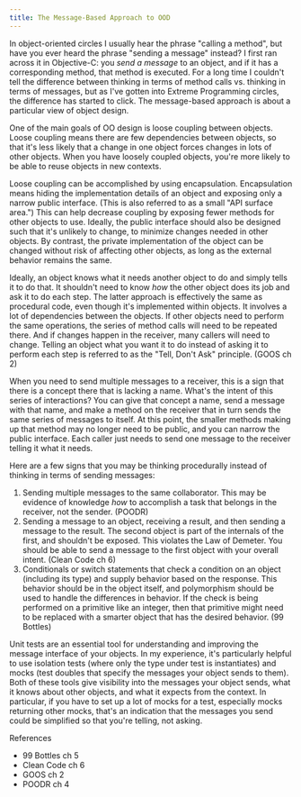 ```yaml
---
title: The Message-Based Approach to OOD
---
```


In object-oriented circles I usually hear the phrase "calling a method", but have you ever heard the phrase "sending a message" instead? I first ran across it in Objective-C: you *send a message* to an object, and if it has a corresponding method, that method is executed. For a long time I couldn't tell the difference between thinking in terms of method calls vs. thinking in terms of messages, but as I've gotten into Extreme Programming circles, the difference has started to click. The message-based approach is about a particular view of object design.

One of the main goals of OO design is loose coupling between objects. Loose coupling means there are few dependencies between objects, so that it's less likely that a change in one object forces changes in lots of other objects. When you have loosely coupled objects, you're more likely to be able to reuse objects in new contexts.

Loose coupling can be accomplished by using encapsulation. Encapsulation means hiding the implementation details of an object and exposing only a narrow public interface. (This is also referred to as a small "API surface area.") This can help decrease coupling by exposing fewer methods for other objects to use. Ideally, the public interface should also be designed such that it's unlikely to change, to minimize changes needed in other objects. By contrast, the private implementation of the object can be changed without risk of affecting other objects, as long as the external behavior remains the same.

Ideally, an object knows what it needs another object to do and simply tells it to do that. It shouldn't need to know *how* the other object does its job and ask it to do each step. The latter approach is effectively the same as procedural code, even though it's implemented within objects. It involves a lot of dependencies between the objects. If other objects need to perform the same operations, the series of method calls will need to be repeated there. And if changes happen in the receiver, many callers will need to change. Telling an object what you want it to do instead of asking it to perform each step is referred to as the "Tell, Don't Ask" principle. (GOOS ch 2)

When you need to send multiple messages to a receiver, this is a sign that there is a concept there that is lacking a name. What's the intent of this series of interactions? You can give that concept a name, send a message with that name, and make a method on the receiver that in turn sends the same series of messages to itself. At this point, the smaller methods making up that method may no longer need to be public, and you can narrow the public interface. Each caller just needs to send one message to the receiver telling it what it needs.

Here are a few signs that you may be thinking procedurally instead of thinking in terms of sending messages:

1. Sending multiple messages to the same collaborator. This may be evidence of knowledge *how* to accomplish a task that belongs in the receiver, not the sender. (POODR)
2. Sending a message to an object, receiving a result, and then sending a message to the result. The second object is part of the internals of the first, and shouldn't be exposed. This violates the Law of Demeter. You should be able to send a message to the first object with your overall intent. (Clean Code ch 6)
3. Conditionals or switch statements that check a condition on an object (including its type) and supply behavior based on the response. This behavior should be in the object itself, and polymorphism should be used to handle the differences in behavior. If the check is being performed on a primitive like an integer, then that primitive might need to be replaced with a smarter object that has the desired behavior. (99 Bottles)

Unit tests are an essential tool for understanding and improving the message interface of your objects. In my experience, it's particularly helpful to use isolation tests (where only the type under test is instantiates) and mocks (test doubles that specify the messages your object sends to them). Both of these tools give visibility into the messages your object sends, what it knows about other objects, and what it expects from the context. In particular, if you have to set up a lot of mocks for a test, especially mocks returning other mocks, that's an indication that the messages you send could be simplified so that you're telling, not asking.

References

- 99 Bottles ch 5
- Clean Code ch 6
- GOOS ch 2
- POODR ch 4
